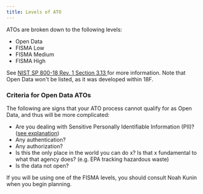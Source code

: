 ```yaml
---
title: Levels of ATO
---
```


ATOs are broken down to the following levels:

* Open Data
* FISMA Low
* FISMA Medium
* FISMA High

See [NIST SP 800-18 Rev. 1 Section 3.13 ](http://csrc.nist.gov/publications/nistpubs/800-18-Rev1/sp800-18-Rev1-final.pdf#page=31) for more information. Note that Open Data won't be listed, as it was developed within 18F.

### Criteria for Open Data ATOs

The following are signs that your ATO process cannot qualify for as Open Data, and thus will be more complicated:

* Are you dealing with Sensitive Personally Identifiable Information (PII)? ([see explanation](../../security/pii/))
* Any authentication?
* Any authorization?
* Is this the only place in the world you can do x? Is that x fundamental to what that agency does? (e.g. EPA tracking hazardous waste)
* Is the data not open?

If you will be using one of the FISMA levels, you should consult Noah Kunin when you begin planning.
